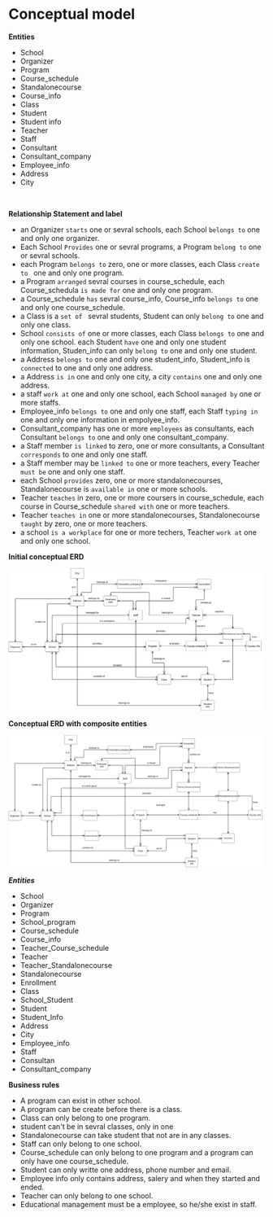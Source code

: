# Conceptual model

**Entities**
- School
- Organizer
- Program
- Course_schedule
- Standalonecourse
- Course_info
- Class
- Student
- Student info
- Teacher
- Staff
- Consultant
- Consultant_company
- Employee_info
- Address
- City



<br>

**Relationship Statement and label**
- an Organizer `starts` one or sevral schools, each School `belongs to` one and only one organizer.
- Each School `Provides` one or sevral programs, a Program `belong to` one or sevral schools.
- each Program `belongs to` zero, one or more classes,
each Class `create to ` one and only one program.
- a Program `arranged` sevral courses in course_schedule, each Course_schedula `is made for` one and only one program.
- a Course_schedule `has` sevral course_info, Course_info `belongs to` one and only one course_schedule.   
- a Class is  a `set of ` sevral students, Student can only `belong to` one and only one class.
- School `consists of` one or more classes, each Class `belongs to` one and only one school.
each Student `have` one and only one student information, Studen_info can only `belong to` one and only one student.
- a Address `belongs to` one and only one student_info, Student_info is `connected` to one and only one address. 
- a Address `is in` one and only one city, a city `contains` one and only one address.  
- a staff `work at` one and only one school, each School `managed by` one or more staffs.
- Employee_info `belongs to` one and only one staff, each Staff `typing in` one and only one information in empolyee_info.
- Consultant_company has one or more  `employees` as consultants, each Consultant `belongs to` one and only one consultant_company. 
- a Staff member `is linked` to zero, one or more consultants, a Consultant `corresponds` to one and only one staff.
- a Staff member may be `linked to` one or more teachers, every Teacher `must be` one and only one staff.  
- each School `provides` zero, one or more standalonecourses, Standalonecourse  is `available in` one or more schools.
- Teacher `teaches` in zero, one or more coursers in course_schedule, each  course in Course_schedule `shared with` one or more teachers.
- Teacher `teaches in` one or more standalonecourses, Standalonecourse `taught` by zero, one or more teachers.
- a school `is a workplace` for one or more techers, Teacher `work at` one and only one school.  

**Initial conceptual ERD**

<img src = "assets/yh_initial_conceptual_erd.png">


<br>

**Conceptual ERD with composite entities**


<img src = "assets/yh_conceptual_erd.png">

***Entities***
- School
- Organizer
- Program
- School_program
- Course_schedule
- Course_info
- Teacher_Course_schedule
- Teacher
- Teacher_Standalonecourse
- Standalonecourse
- Enrollment
- Class
- School_Student
- Student
- Student_Info
- Address
- City
- Employee_info
- Staff
- Consultan
- Consultant_company


**Business rules**

- A program can exist in other school.
- A program can be create before there is a class.
- Class can only belong to one program.
- student can't be in sevral classes, only in one
- Standalonecourse can take student that not are in any classes.
- Staff can only belong to one school.
- Course_schedule can only belong to one program and a program can only have one course_schedule.
- Student can only writte one address, phone number and email.
- Employee info only contains address, salery and when they started and ended. 
- Teacher can only belong to one school.
- Educational management must be a employee, so he/she exist in staff. 
